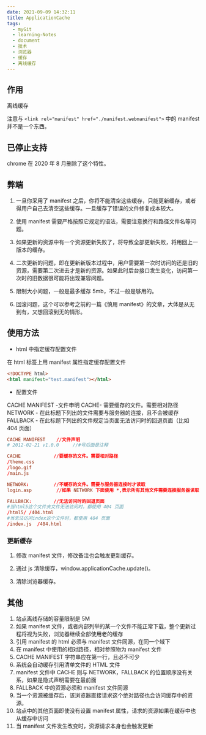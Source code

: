 ```yaml
---
date: 2021-09-09 14:32:11
title: ApplicationCache
tags:
  - myGit
  - learning-Notes
  - document
  - 技术
  - 浏览器
  - 缓存
  - 离线缓存
---
```


## 作用

离线缓存

注意与 `<link rel="manifest" href="./manifest.webmanifest">` 中的 manifest 并不是一个东西。

## 已停止支持

chrome 在 2020 年 8 月删除了这个特性。

## 弊端

1. 一旦你采用了 manifest 之后，你将不能清空这些缓存，只能更新缓存，或者得用户自己去清空这些缓存。一旦缓存了错误的文件修复成本较大。

2. 使用 manifest 需要严格按照它规定的语法，需要注意换行和路径文件名等问题。

3. 如果更新的资源中有一个资源更新失败了，将导致全部更新失败，将用回上一版本的缓存。

4. 二次更新的问题，即在更新新版本过程中，用户需要第一次时访问的还是旧的资源，需要第二次进去才是新的资源。如果此时后台接口发生变化，访问第一次时的旧数据很可能将出现兼容问题。

5. 限制大小问题，一般是最多缓存 5mb，不过一般是够用的。

6. 回滚问题，这个可以参考之前的一篇《慎用 manifest》的文章，大体是从无到有，又想回滚到无的情形。

## 使用方法

- html 中指定缓存配置文件

在 html 标签上用 manifest 属性指定缓存配置文件

```html
<!DOCTYPE html>
<html manifest="test.manifest"></html>
```

- 配置文件

CACHE MANIFEST -文件申明
CACHE- 需要缓存的文件。需要相对路径
NETWORK - 在此标题下列出的文件需要与服务器的连接，且不会被缓存
FALLBACK - 在此标题下列出的文件规定当页面无法访问时的回退页面（比如 404 页面）

```conf
CACHE MANIFEST    //文件声明
# 2012-02-21 v1.0.0     //#号后面是注释

CACHE            //要缓存的文件。需要相对路径
/theme.css
/logo.gif
/main.js

NETWORK:         //不缓存的文件。需要与服务器连接时才读取
login.asp         //如果 NETWORK 下面使用 *,表示所有其他文件需要连接服务器读取，不缓存

FALLBACK:        //无法访问时的回退页面
#当html5这个文件夹文件无法访问时，都使用 404 页面
/html5/ /404.html
#当无法访问index这个文件时，都使用 404 页面
/index.js  /404.html
```

### 更新缓存

1. 修改 manifest 文件，修改备注也会触发更新缓存。

2. 通过 js 清除缓存，window.applicationCache.update()。

3. 清除浏览器缓存。

## 其他

1. 站点离线存储的容量限制是 5M
2. 如果 manifest 文件，或者内部列举的某一个文件不能正常下载，整个更新过程将视为失败，浏览器继续全部使用老的缓存
3. 引用 manifest 的 html 必须与 manifest 文件同源，在同一个域下
4. 在 manifest 中使用的相对路径，相对参照物为 manifest 文件
5. CACHE MANIFEST 字符串应在第一行，且必不可少
6. 系统会自动缓存引用清单文件的 HTML 文件
7. manifest 文件中 CACHE 则与 NETWORK，FALLBACK 的位置顺序没有关系，如果是隐式声明需要在最前面
8. FALLBACK 中的资源必须和 manifest 文件同源
9. 当一个资源被缓存后，该浏览器直接请求这个绝对路径也会访问缓存中的资源。
10. 站点中的其他页面即使没有设置 manifest 属性，请求的资源如果在缓存中也从缓存中访问
11. 当 manifest 文件发生改变时，资源请求本身也会触发更新
